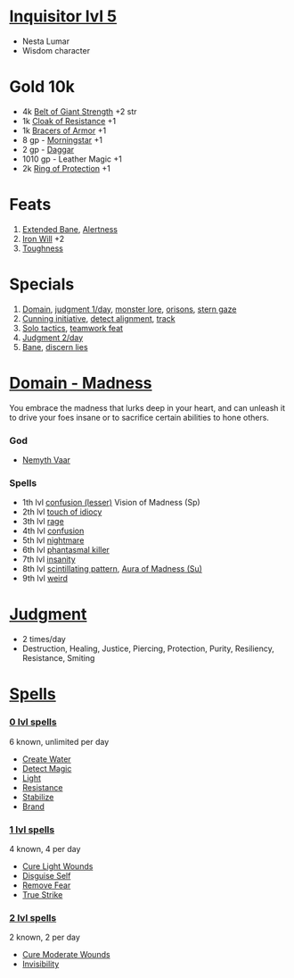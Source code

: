 # [Inquisitor lvl 5](http://www.d20pfsrd.com/classes/base-classes/inquisitor)
- Nesta Lumar
- Wisdom character

# Gold 10k
- 4k [Belt of Giant Strength](http://www.d20pfsrd.com/magic-items/wondrous-items/wondrous-items/a-b/belt-of-giant-strength) +2 str
- 1k [Cloak of Resistance](http://www.d20pfsrd.com/magic-items/wondrous-items/wondrous-items/c-d/cloak-of-resistance) +1
- 1k [Bracers of Armor](http://www.d20pfsrd.com/magic-items/wondrous-items/wondrous-items/a-b/bracers-of-armor) +1
- 8 gp - [Morningstar](http://www.d20pfsrd.com/equipment---final/weapons/weapon-descriptions/morningstar) +1
- 2 gp - [Daggar](http://www.d20pfsrd.com/equipment---final/weapons/weapon-descriptions/dagger)
- 1010 gp - Leather Magic +1
- 2k [Ring of Protection](http://www.d20pfsrd.com/magic-items/rings/ring-of-protection) +1

# Feats
1. [Extended Bane](http://www.d20pfsrd.com/feats/general-feats/extended-bane), [Alertness](http://www.d20pfsrd.com/feats/general-feats/alertness---final)
3. [Iron Will](http://www.d20pfsrd.com/feats/general-feats/iron-will---final) +2
5. [Toughness](http://www.d20pfsrd.com/feats/general-feats/toughness---final)

# Specials
1. [Domain](http://www.d20pfsrd.com/classes/base-classes/inquisitor#TOC-Domain), [judgment 1/day](http://www.d20pfsrd.com/classes/base-classes/inquisitor#TOC-Judgment-Su-), [monster lore](http://www.d20pfsrd.com/classes/base-classes/inquisitor#TOC-Monster-Lore-Ex-), [orisons](http://www.d20pfsrd.com/classes/base-classes/inquisitor#TOC-Orisons), [stern gaze](http://www.d20pfsrd.com/classes/base-classes/inquisitor#TOC-Stern-Gaze-Ex-)
2. [Cunning initiative](http://www.d20pfsrd.com/classes/base-classes/inquisitor#TOC-Cunning-Initiative-Ex-), [detect alignment](http://www.d20pfsrd.com/classes/base-classes/inquisitor#TOC-Detect-Alignment-Sp-), [track](http://www.d20pfsrd.com/classes/base-classes/inquisitor#TOC-Track-Ex-)
3. [Solo tactics](http://www.d20pfsrd.com/classes/base-classes/inquisitor#TOC-Solo-Tactics-Ex-), [teamwork feat](http://www.d20pfsrd.com/classes/base-classes/inquisitor#TOC-teamwork-Feat)
4. [Judgment 2/day](http://www.d20pfsrd.com/classes/base-classes/inquisitor#TOC-Judgment-Su-)
5. [Bane](http://www.d20pfsrd.com/classes/base-classes/inquisitor#TOC-Bane-Su-), [discern lies](http://www.d20pfsrd.com/classes/base-classes/inquisitor#TOC-Discern-Lies-Sp-)

# [Domain - Madness](http://www.d20pfsrd.com/classes/core-classes/cleric/domains/paizo---domains/madness-domain)

You embrace the madness that lurks deep in your heart, and can unleash it to drive your foes insane or to sacrifice certain abilities to hone others.

### God
- [Nemyth Vaar](http://www.d20pfsrd.com/classes/core-classes/cleric/gods-3rd-party-publishers/gods-of-porphyra-pdg/nemyth-vaar)

### Spells
- 1th lvl [confusion (lesser)](http://www.d20pfsrd.com/magic/all-spells/c/confusion#TOC-Confusion-Lesser) Vision of Madness (Sp)
- 2th lvl [touch of idiocy](http://www.d20pfsrd.com/magic/all-spells/t/touch-of-idiocy)
- 3th lvl [rage](http://www.d20pfsrd.com/magic/all-spells/r/rage)
- 4th lvl [confusion](http://www.d20pfsrd.com/magic/all-spells/c/confusion)
- 5th lvl [nightmare](http://www.d20pfsrd.com/magic/all-spells/n/nightmare)
- 6th lvl [phantasmal killer](http://www.d20pfsrd.com/magic/all-spells/p/phantasmal-killer)
- 7th lvl [insanity](http://www.d20pfsrd.com/magic/all-spells/i/insanity)
- 8th lvl [scintillating pattern](http://www.d20pfsrd.com/magic/all-spells/s/scintillating-pattern), [Aura of Madness (Su)](http://www.d20pfsrd.com/classes/core-classes/cleric/domains/paizo---domains/madness-domain)
- 9th lvl [weird](http://www.d20pfsrd.com/magic/all-spells/w/weird)

# [Judgment](http://www.d20pfsrd.com/classes/base-classes/inquisitor#TOC-Judgment-Su-)
- 2 times/day
- Destruction, Healing, Justice, Piercing, Protection, Purity, Resiliency, Resistance, Smiting

# [Spells](http://www.d20pfsrd.com/magic/spell-lists-and-domains/spell-lists---inquisitor)

### [0 lvl spells](http://www.d20pfsrd.com/magic/spell-lists-and-domains/spell-lists---inquisitor#p0)

6 known, unlimited per day

- [Create Water](http://www.d20pfsrd.com/magic/all-spells/c/create-water)
- [Detect Magic](http://www.d20pfsrd.com/magic/all-spells/d/detect-magic)
- [Light](http://www.d20pfsrd.com/magic/all-spells/l/light)
- [Resistance](http://www.d20pfsrd.com/magic/all-spells/r/resistance)
- [Stabilize](http://www.d20pfsrd.com/magic/all-spells/s/stabilize)
- [Brand](http://www.d20pfsrd.com/magic/all-spells/b/brand)

### [1 lvl spells](http://www.d20pfsrd.com/magic/spell-lists-and-domains/spell-lists---inquisitor#p1)

4 known, 4 per day

- [Cure Light Wounds](http://www.d20pfsrd.com/magic/all-spells/c/cure-light-wounds)
- [Disguise Self](http://www.d20pfsrd.com/magic/all-spells/d/disguise-self)
- [Remove Fear](http://www.d20pfsrd.com/magic/all-spells/r/remove-fear)
- [True Strike](http://www.d20pfsrd.com/magic/all-spells/t/true-strike)

### [2 lvl spells](http://www.d20pfsrd.com/magic/spell-lists-and-domains/spell-lists---inquisitor#p2)

2 known, 2 per day

- [Cure Moderate Wounds](http://www.d20pfsrd.com/magic/all-spells/c/cure-moderate-wounds)
- [Invisibility](http://www.d20pfsrd.com/magic/all-spells/i/invisibility)
